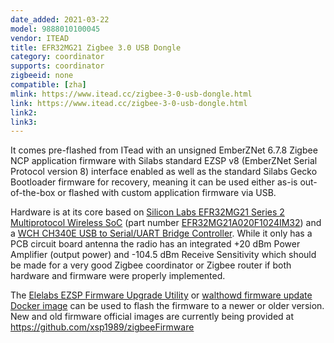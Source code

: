 ```yaml
---
date_added: 2021-03-22
model: 9888010100045
vendor: ITEAD
title: EFR32MG21 Zigbee 3.0 USB Dongle
category: coordinator
supports: coordinator
zigbeeid: none
compatible: [zha]
mlink: https://www.itead.cc/zigbee-3-0-usb-dongle.html
link: https://www.itead.cc/zigbee-3-0-usb-dongle.html
link2: 
link3: 
---
```

It comes pre-flashed from ITead with an unsigned EmberZNet 6.7.8 Zigbee NCP application firmware with Silabs standard EZSP v8 (EmberZNet Serial Protocol version 8) interface enabled as well as the standard Silabs Gecko Bootloader firmware for recovery, meaning it can be used either as-is out-of-the-box or flashed with custom application firmware via USB.

Hardware is at its core based on [Silicon Labs EFR32MG21 Series 2 Multiprotocol Wireless SoC](https://www.silabs.com/wireless/zigbee/efr32mg21-series-2-socs) (part number [EFR32MG21A020F1024IM32](https://www.silabs.com/wireless/zigbee/efr32mg21-series-2-socs/device.efr32mg21a020f1024im32)) and a [WCH CH340E USB to Serial/UART Bridge Controller](http://www.wch-ic.com/products/CH340.html). While it only has a PCB circuit board antenna the radio has an integrated +20 dBm Power Amplifier (output power) and -104.5 dBm Receive Sensitivity which should be made for a very good Zigbee coordinator or Zigbee router if both hardware and firmware were properly implemented.

The [Elelabs EZSP Firmware Upgrade Utility](https://github.com/Elelabs/elelabs-zigbee-ezsp-utility/) or [walthowd firmware update Docker image](https://github.com/walthowd/husbzb-firmware) can be used to flash the firmware to a newer or older version. New and old firmware official images are currently being provided at https://github.com/xsp1989/zigbeeFirmware

